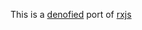 This is a [denofied](https://github.com/garronej/denoify) port of [rxjs](https://github.com/ReactiveX/rxjs) 